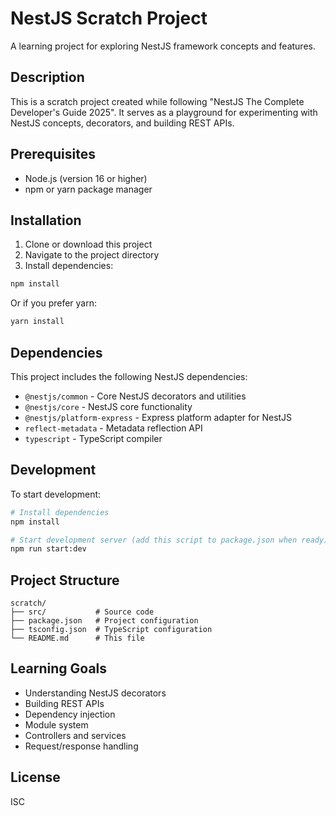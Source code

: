 # NestJS Scratch Project

A learning project for exploring NestJS framework concepts and features.

## Description

This is a scratch project created while following "NestJS The Complete Developer's Guide 2025". It serves as a playground for experimenting with NestJS concepts, decorators, and building REST APIs.

## Prerequisites

- Node.js (version 16 or higher)
- npm or yarn package manager

## Installation

1. Clone or download this project
2. Navigate to the project directory
3. Install dependencies:

```bash
npm install
```

Or if you prefer yarn:

```bash
yarn install
```

## Dependencies

This project includes the following NestJS dependencies:

- `@nestjs/common` - Core NestJS decorators and utilities
- `@nestjs/core` - NestJS core functionality
- `@nestjs/platform-express` - Express platform adapter for NestJS
- `reflect-metadata` - Metadata reflection API
- `typescript` - TypeScript compiler

## Development

To start development:

```bash
# Install dependencies
npm install

# Start development server (add this script to package.json when ready)
npm run start:dev
```

## Project Structure

```
scratch/
├── src/           # Source code
├── package.json   # Project configuration
├── tsconfig.json  # TypeScript configuration
└── README.md      # This file
```

## Learning Goals

- Understanding NestJS decorators
- Building REST APIs
- Dependency injection
- Module system
- Controllers and services
- Request/response handling

## License

ISC
